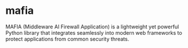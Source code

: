 # mafia
MAFIA (Middleware AI Firewall Application) is a lightweight yet powerful Python library that integrates seamlessly into modern web frameworks to protect applications from common security threats.
